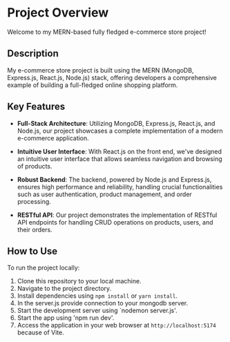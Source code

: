 # Project Overview

Welcome to my MERN-based fully fledged e-commerce store project!

## Description

My e-commerce store project is built using the MERN (MongoDB, Express.js, React.js, Node.js) stack, offering developers a comprehensive example of building a full-fledged online shopping platform.

## Key Features

- **Full-Stack Architecture**: Utilizing MongoDB, Express.js, React.js, and Node.js, our project showcases a complete implementation of a modern e-commerce application.
  
- **Intuitive User Interface**: With React.js on the front end, we've designed an intuitive user interface that allows seamless navigation and browsing of products.

- **Robust Backend**: The backend, powered by Node.js and Express.js, ensures high performance and reliability, handling crucial functionalities such as user authentication, product management, and order processing.

- **RESTful API**: Our project demonstrates the implementation of RESTful API endpoints for handling CRUD operations on products, users, and their orders.

## How to Use

To run the project locally:

1. Clone this repository to your local machine.
2. Navigate to the project directory.
3. Install dependencies using `npm install` or `yarn install`.
4. In the server.js provide connection to your mongodb server.
5. Start the development server using `nodemon server.js'.
6. Start the app using 'npm run dev'.
7. Access the application in your web browser at `http://localhost:5174` because of Vite.
